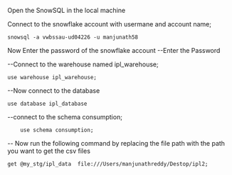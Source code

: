 Open the SnowSQL in the local machine 

Connect to the snowflake account with usermane and account name;


    snowsql -a vwbssau-ud04226 -u manjunath58

Now Enter the password of the snowflake account
--Enter the Password

--Connect to the warehouse named ipl_warehouse;

    use warehouse ipl_warehouse;

--Now connect to the database

    use database ipl_database

--connect to the schema consumption;

        use schema consumption;

 -- Now run the following command by replacing the file path with the path you want to get  the csv files 

    get @my_stg/ipl_data  file:///Users/manjunathreddy/Destop/ipl2;
